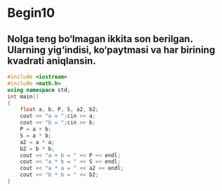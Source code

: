 # Begin10
## Nolga teng bo‘lmagan ikkita son berilgan. Ularning yig‘indisi, ko‘paytmasi va har birining kvadrati aniqlansin.
```cpp
#include <iostream>
#include <math.h>
using namespace std;
int main()
{
    float a, b, P, S, a2, b2;
    cout << "a = ";cin >> a;
    cout << "b = ";cin >> b;
    P = a + b;
    S = a * b;
    a2 = a * a;
    b2 = b * b;
    cout << "a + b = " << P << endl;
    cout << "a * b = " << S << endl;
    cout << "a * a = " << a2 << endl;
    cout << "b * b = " << b2;
}
```
